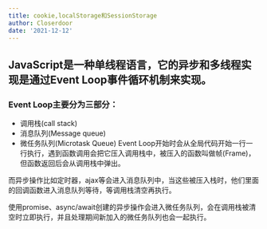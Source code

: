```yaml
---
title: cookie,localStorage和SessionStorage
author: Closerdoor
date: '2021-12-12'
---
```


## JavaScript是一种单线程语言，它的异步和多线程实现是通过Event Loop事件循环机制来实现。

### Event Loop主要分为三部分：

* 调用栈(call stack)
* 消息队列(Message queue)
* 微任务队列(Microtask Queue)
Event Loop开始时会从全局代码开始一行一行执行，遇到函数调用会把它压入调用栈中，被压入的函数叫做帧(Frame)，但函数返回后会从调用栈中弹出。

而异步操作比如定时器，ajax等会进入消息队列中，当这些被压入栈时，他们里面的回调函数进入消息队列等待，等调用栈清空再执行。

使用promise、async/await创建的异步操作会进入微任务队列，会在调用栈被清空时立即执行，并且处理期间新加入的微任务队列也会一起执行。